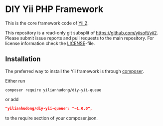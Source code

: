 DIY Yii PHP Framework
===========================

This is the core framework code of [Yii 2](https://github.com/yiisoft/yii2#readme).

This repository is a read-only git subsplit of <https://github.com/yiisoft/yii2>.
Please submit issue reports and pull requests to the main repository.
For license information check the [LICENSE](LICENSE.md)-file.

Installation
------------

The preferred way to install the Yii framework is through [composer](http://getcomposer.org/download/).

Either run

```
composer require yilianhudong/diy-yii-queue
```

or add

```json
"yilianhudong/diy-yii-queue": "~1.0.0",
```

to the require section of your composer.json.
